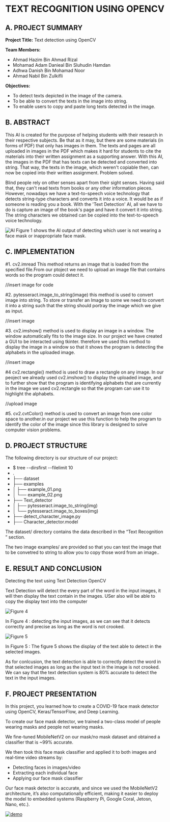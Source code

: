 # TEXT RECOGNITION USING OPENCV 

## A. PROJECT SUMMARY

**Project Title:** Text detection using OpenCV

**Team Members:** 
- Ahmad Hazim Bin Ahmad Rizal
- Mohamad Adam Danieal Bin Sluhudin Hamdan
- Adhwa Danish Bin Mohamad Noor
- Ahmad Nabil Bin Zulkifli


**Objectives:**
- To detect texts depicted in the image of the camera.
- To be able to convert the texts in the image into string.
- To enable users to copy and paste long texts detected in the image.

##  B. ABSTRACT 

This AI is created for the purpose of helping students with their research in their respective subjects. Be that as it may, but there are some materials (in forms of PDF) that
only has images in them. The texts and pages are all uploaded in images in the PDF which makes it hard for students to cite the materials into their written assignment as a
supporting answer. With this AI, the images in the PDF that has texts can be detected and converted into string. That way, the texts in the image, which weren't copiable then,
can now be copied into their written assignment. Problem solved.

Blind people rely on other senses apart from their sight senses. Having said that, they can't read texts from books or any other information pieces. However, nowadays we have a text-to-speech voice technology that detects string-type characters and converts it into a voice. It would be as if someone is reading you a book. With the 'Text Detection' AI, all we have to do is capture an image of the book's page and have it convert it into string. The string characters we obtained can be copied into the text-to-speech voice technology.



![AI](https://user-images.githubusercontent.com/80871331/115047295-f727c480-9f0a-11eb-9653-fb2551455435.PNG)
Figure 1 shows the AI output of detecting which user is not wearing a face mask or inappropriate face mask.


## C.  IMPLEMENTATION

#1. cv2.imread
This method returns an image that is loaded from the specified file.From our ptoject we need to upload an image file that contains words so the program could detect it.

//insert image for code

#2. pytesseract.image_to_string(image)
this method is used to convert image into string. To store or transfer an Image to some we need to convert it into a string such that the string should portray the image which we give as input.

//insert image

#3. cv2.imshow()
method is used to display an image in a window. The window automatically fits to the image size. In our project we have created a GUI to be interacted using tkinter. therefore we used this method to display the image in a window so that it shows the program is detecting the alphabets in the uploaded image.

//insert image

#4 cv2.rectangle()
method is used to draw a rectangle on any image. In our peoject we already used cv2.imshow() to display the uploaded image, and to further show that the program is identifying alphabets that are currently in the image we used cv2.rectangle so that the program can use it to highlight the alphabets.

//upload image

#5. cv2.cvtColor() 
method is used to convert an image from one color space to another.in our project we use this function to help the program to identify the color of the image since this library is designed to solve computer vision problems.


## D.   PROJECT STRUCTURE

The following directory is our structure of our project:
- $ tree --dirsfirst --filelimit 10
- .
- ├── dataset
- ├── examples
- │   ├── example_01.png
- │   └── example_02.png
- ├── Text_detector
- │   ├── pytesseract.image_to_string(img)
- │   └── pytesseract.image_to_boxes(img)
- ├── detect_character_image.py
- ├── Character_detector.model


The dataset/ directory contains the data described in the “Text Recognition ” section.

The two image examples/ are provided so that you can test the image that to be convetred to string to allow you to copy those word from an image..


## E.  RESULT AND CONCLUSION

Detecting the text using Text Detection OpenCV

Text Detection will detect the every part of the word in the input images, it will then display the text contain in the images. USer also will be able
to copy the display text into the computer

![Figure 4](https://github.com/hazimrizal/Artificial-Intelligence-Project/blob/main/images/sampletest.png)

In Figure 4 : detecting the input images, as we can see that it detects correctly and precise as long as the word is not crooked.

![Figure 5](https://github.com/hazimrizal/Artificial-Intelligence-Project/blob/main/images/sample.png)

In Figure 5 : The figure 5 shows the display of the text able to detect in the selected images.

As for conlcusion, the text detection is able to correctly detect the word in that selected images as long as the input text in the image is not crooked. We can say 
that the text detection system is 80% accurate to detect the text in the input images.


## F.   PROJECT PRESENTATION 

In this project, you learned how to create a COVID-19 face mask detector using OpenCV, Keras/TensorFlow, and Deep Learning.

To create our face mask detector, we trained a two-class model of people wearing masks and people not wearing masks.

We fine-tuned MobileNetV2 on our mask/no mask dataset and obtained a classifier that is ~99% accurate.

We then took this face mask classifier and applied it to both images and real-time video streams by:

- Detecting faces in images/video
- Extracting each individual face
- Applying our face mask classifier

Our face mask detector is accurate, and since we used the MobileNetV2 architecture, it’s also computationally efficient, making it easier to deploy the model to embedded systems (Raspberry Pi, Google Coral, Jetosn, Nano, etc.).

[![demo](https://img.youtube.com/vi/-p7HGwOWxtg/0.jpg)](https://www.youtube.com/watch?v=-p7HGwOWxtg "demo")




